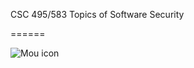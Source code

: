 CSC 495/583 Topics of Software Security

======

![Mou icon](http://fc00.deviantart.net/fs70/f/2011/349/9/c/umbreon_by_all0412-d4j7clu.jpg)


